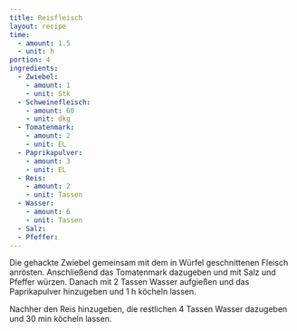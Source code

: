 ```yaml
---
title: Reisfleisch
layout: recipe
time:
  - amount: 1.5
  - unit: h
portion: 4
ingredients:
  - Zwiebel:
    - amount: 1
    - unit: Stk
  - Schweinefleisch:
    - amount: 60
    - unit: dkg
  - Tomatenmark:
    - amount: 2
    - unit: EL
  - Paprikapulver:
    - amount: 3
    - unit: EL
  - Reis:
    - amount: 2
    - unit: Tassen
  - Wasser:
    - amount: 6
    - unit: Tassen
  - Salz:
  - Pfeffer:
---
```

Die gehackte Zwiebel gemeinsam mit dem in Würfel geschnittenen Fleisch anrösten. Anschließend das Tomatenmark dazugeben und mit Salz und Pfeffer würzen. Danach mit 2 Tassen Wasser aufgießen und das Paprikapulver hinzugeben und 1 h köcheln lassen.

Nachher den Reis hinzugeben, die restlichen 4 Tassen Wasser dazugeben und 30 min köcheln lassen.